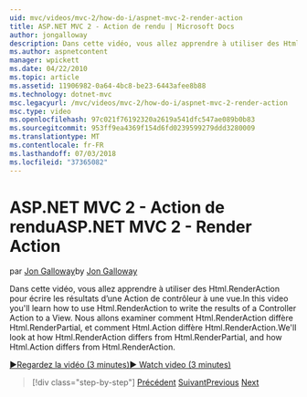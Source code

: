 ```yaml
---
uid: mvc/videos/mvc-2/how-do-i/aspnet-mvc-2-render-action
title: ASP.NET MVC 2 - Action de rendu | Microsoft Docs
author: jongalloway
description: Dans cette vidéo, vous allez apprendre à utiliser des Html.RenderAction pour écrire les résultats d’une Action de contrôleur à une vue. Nous allons étudier comment Html.RenderAction diffère fr...
ms.author: aspnetcontent
manager: wpickett
ms.date: 04/22/2010
ms.topic: article
ms.assetid: 11906982-0a64-4bc8-be23-6443afee8b88
ms.technology: dotnet-mvc
msc.legacyurl: /mvc/videos/mvc-2/how-do-i/aspnet-mvc-2-render-action
msc.type: video
ms.openlocfilehash: 97c021f76192320a2619a541dfc547ae089b0b83
ms.sourcegitcommit: 953ff9ea4369f154d6fd0239599279ddd3280009
ms.translationtype: MT
ms.contentlocale: fr-FR
ms.lasthandoff: 07/03/2018
ms.locfileid: "37365082"
---
```

<a name="aspnet-mvc-2---render-action"></a><span data-ttu-id="5a12d-104">ASP.NET MVC 2 - Action de rendu</span><span class="sxs-lookup"><span data-stu-id="5a12d-104">ASP.NET MVC 2 - Render Action</span></span>
====================
<span data-ttu-id="5a12d-105">par [Jon Galloway](https://github.com/jongalloway)</span><span class="sxs-lookup"><span data-stu-id="5a12d-105">by [Jon Galloway](https://github.com/jongalloway)</span></span>

<span data-ttu-id="5a12d-106">Dans cette vidéo, vous allez apprendre à utiliser des Html.RenderAction pour écrire les résultats d’une Action de contrôleur à une vue.</span><span class="sxs-lookup"><span data-stu-id="5a12d-106">In this video you'll learn how to use Html.RenderAction to write the results of a Controller Action to a View.</span></span> <span data-ttu-id="5a12d-107">Nous allons examiner comment Html.RenderAction diffère Html.RenderPartial, et comment Html.Action diffère Html.RenderAction.</span><span class="sxs-lookup"><span data-stu-id="5a12d-107">We'll look at how Html.RenderAction differs from Html.RenderPartial, and how Html.Action differs from Html.RenderAction.</span></span>

[<span data-ttu-id="5a12d-108">&#9654;Regardez la vidéo (3 minutes)</span><span class="sxs-lookup"><span data-stu-id="5a12d-108">&#9654; Watch video (3 minutes)</span></span>](https://channel9.msdn.com/Blogs/ASP-NET-Site-Videos/aspnet-mvc-2-render-action)

> [!div class="step-by-step"]
> <span data-ttu-id="5a12d-109">[Précédent](aspnet-mvc-2-areas.md)
> [Suivant](5-minute-introduction-to-aspnet-mvc.md)</span><span class="sxs-lookup"><span data-stu-id="5a12d-109">[Previous](aspnet-mvc-2-areas.md)
[Next](5-minute-introduction-to-aspnet-mvc.md)</span></span>
